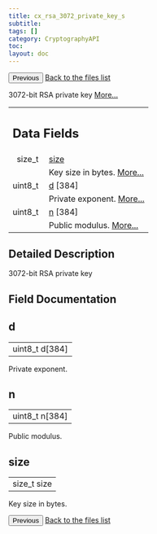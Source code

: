 ```yaml
---
title: cx_rsa_3072_private_key_s
subtitle:
tags: []
category: CryptographyAPI
toc:
layout: doc
---
```


<button class="uk-button uk-button-default uk-button-small uk-margin-medium-top" onclick="history.back()">Previous</button>
<a class="uk-button uk-button-default uk-button-small uk-margin-medium-top crypto-button" href="../../crypto-api/files">Back to the files list</a>


<p>3072-bit RSA private key  
 <a href="../cx__rsa__3072__private__key__s#details">More...</a></p>
<table class="memberdecls">
<tr class="heading"><td colspan="4"><h2 class="groupheader"><a name="pub-attribs"></a>
Data Fields</h2></td></tr>
<tr class="memitem:a854352f53b148adc24983a58a1866d66"><td class="memItemLeft" align="right" valign="top">size_t&#160;</td><td colspan="3" class="memItemRight" valign="bottom"><a class="el" href="../cx__rsa__3072__private__key__s#a854352f53b148adc24983a58a1866d66">size</a></td></tr>
<tr class="memdesc:a854352f53b148adc24983a58a1866d66"><td class="mdescLeft">&#160;</td><td colspan="3" class="mdescRight">Key size in bytes.  <a href="#a854352f53b148adc24983a58a1866d66">More...</a><br /></td></tr>
<tr class="memitem:ad7a55809e76384c6ff098a1e4bb41704"><td class="memItemLeft" align="right" valign="top">uint8_t&#160;</td><td colspan="3" class="memItemRight" valign="bottom"><a class="el" href="../cx__rsa__3072__private__key__s#ad7a55809e76384c6ff098a1e4bb41704">d</a> [384]</td></tr>
<tr class="memdesc:ad7a55809e76384c6ff098a1e4bb41704"><td class="mdescLeft">&#160;</td><td colspan="3" class="mdescRight">Private exponent.  <a href="#ad7a55809e76384c6ff098a1e4bb41704">More...</a><br /></td></tr>
<tr class="memitem:a133b4ebee86f35e4fe16fd8292d3963c"><td class="memItemLeft" align="right" valign="top">uint8_t&#160;</td><td colspan="3" class="memItemRight" valign="bottom"><a class="el" href="../cx__rsa__3072__private__key__s#a133b4ebee86f35e4fe16fd8292d3963c">n</a> [384]</td></tr>
<tr class="memdesc:a133b4ebee86f35e4fe16fd8292d3963c"><td class="mdescLeft">&#160;</td><td colspan="3" class="mdescRight">Public modulus.  <a href="#a133b4ebee86f35e4fe16fd8292d3963c">More...</a><br /></td></tr>
</table>
<a name="details" id="details"></a>

## Detailed Description

<div class="textblock"><p>3072-bit RSA private key </p>
</div><h2 class="groupheader">Field Documentation</h2>
<a id="ad7a55809e76384c6ff098a1e4bb41704"></a>
<h2 class="memtitle">d</h2>

<div class="memitem">
<div class="memproto">
      <table class="memname">
        <tr>
          <td class="memname">uint8_t d[384]</td>
        </tr>
      </table>
</div><div class="memdoc">

<p>Private exponent. </p>

</div>
</div>
<a id="a133b4ebee86f35e4fe16fd8292d3963c"></a>
<h2 class="memtitle">n</h2>

<div class="memitem">
<div class="memproto">
      <table class="memname">
        <tr>
          <td class="memname">uint8_t n[384]</td>
        </tr>
      </table>
</div><div class="memdoc">

<p>Public modulus. </p>

</div>
</div>
<a id="a854352f53b148adc24983a58a1866d66"></a>
<h2 class="memtitle">size</h2>

<div class="memitem">
<div class="memproto">
      <table class="memname">
        <tr>
          <td class="memname">size_t size</td>
        </tr>
      </table>
</div><div class="memdoc">

<p>Key size in bytes. </p>

</div>
</div>
<button class="uk-button uk-button-default uk-button-small uk-margin-medium-top" onclick="history.back()">Previous</button>
<a class="uk-button uk-button-default uk-button-small uk-margin-medium-top crypto-button" href="../../crypto-api/files">Back to the files list</a>
